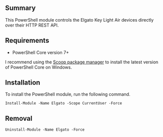 ## Summary

This PowerShell module controls the Elgato Key Light Air devices directly over their HTTP REST API.

## Requirements

* PowerShell Core version 7+

I recommend using the [Scoop package manager](https://scoop.sh) to install the latest version of PowerShell Core on Windows.

## Installation

To install the PowerShell module, run the following command.

```
Install-Module -Name Elgato -Scope CurrentUser -Force
```

## Removal

```
Uninstall-Module -Name Elgato -Force
```